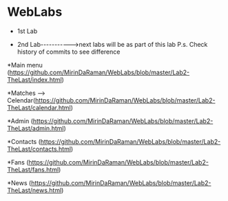 # WebLabs

- 1st Lab

- 2nd Lab----------->next labs will be as part of this lab
P.s. Check history of commits to see difference

*Main menu (https://github.com/MirinDaRaman/WebLabs/blob/master/Lab2-TheLast/index.html)

*Matches --> Celendar(https://github.com/MirinDaRaman/WebLabs/blob/master/Lab2-TheLast/calendar.html)

*Admin (https://github.com/MirinDaRaman/WebLabs/blob/master/Lab2-TheLast/admin.html)

*Contacts (https://github.com/MirinDaRaman/WebLabs/blob/master/Lab2-TheLast/contacts.html)

*Fans (https://github.com/MirinDaRaman/WebLabs/blob/master/Lab2-TheLast/fans.html)

*News (https://github.com/MirinDaRaman/WebLabs/blob/master/Lab2-TheLast/news.html)
